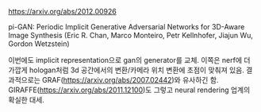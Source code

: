 https://arxiv.org/abs/2012.00926

pi-GAN: Periodic Implicit Generative Adversarial Networks for 3D-Aware
  Image Synthesis (Eric R. Chan, Marco Monteiro, Petr Kellnhofer, Jiajun Wu, Gordon Wetzstein)

이번에도 implicit representation으로 gan의 generator를 교체. 이쪽은 nerf에 더 가깝게 hologan처럼 3d 공간에서의 변환/카메라 위치 변환에 초점이 맞춰져 있음. 결과적으로는 GRAF(https://arxiv.org/abs/2007.02442)와 유사하긴 함. GIRAFFE(https://arxiv.org/abs/2011.12100)도 그렇고 neural rendering 업계의 확실한 대세.